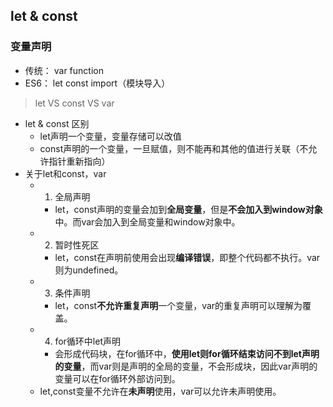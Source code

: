 ## let & const
### 变量声明
- 传统： var function
- ES6： let const import（模块导入）

> let VS const VS var
- let & const 区别
  - let声明一个变量，变量存储可以改值
  - const声明的一个变量，一旦赋值，则不能再和其他的值进行关联（不允许指针重新指向）
- 关于let和const，var
  - 1. 全局声明
    - let，const声明的变量会加到**全局变量**，但是**不会加入到window对象**中。而var会加入到全局变量和window对象中。
  - 2. 暂时性死区
    - let，const在声明前使用会出现**编译错误**，即整个代码都不执行。var则为undefined。
  - 3. 条件声明
    - let，const**不允许重复声明**一个变量，var的重复声明可以理解为覆盖。
  - 4. for循环中let声明
    - 会形成代码块，在for循环中，**使用let则for循环结束访问不到let声明的变量**，而var则是声明的全局的变量，不会形成块，因此var声明的变量可以在for循环外部访问到。
  - let,const变量不允许在**未声明**使用，var可以允许未声明使用。
